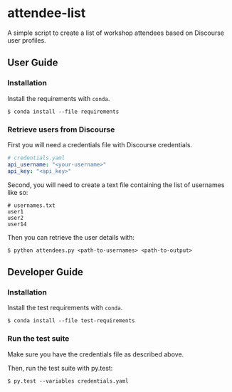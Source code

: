 # attendee-list

A simple script to create a list of workshop attendees based on Discourse user profiles.

## User Guide

### Installation

Install the requirements with `conda`.

    $ conda install --file requirements

### Retrieve users from Discourse

First you will need a credentials file with Discourse credentials.

```yaml
# credentials.yaml
api_username: "<your-username>"
api_key: "<api_key>"
```

Second, you will need to create a text file containing the list of usernames like so:

```
# usernames.txt
user1
user2
user14
```

Then you can retrieve the user details with:

    $ python attendees.py <path-to-usernames> <path-to-output>

## Developer Guide

### Installation

Install the test requirements with `conda`.

    $ conda install --file test-requirements

### Run the test suite

Make sure you have the credentials file as described above.

Then, run the test suite with py.test:

    $ py.test --variables credentials.yaml
